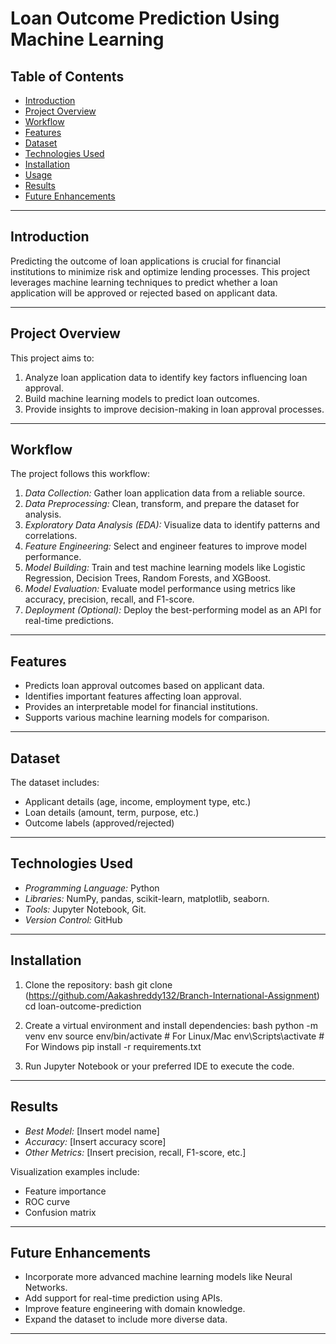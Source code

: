 # Loan Outcome Prediction Using Machine Learning

## Table of Contents
- [Introduction](#introduction)
- [Project Overview](#project-overview)
- [Workflow](#workflow)
- [Features](#features)
- [Dataset](#dataset)
- [Technologies Used](#technologies-used)
- [Installation](#installation)
- [Usage](#usage)
- [Results](#results)
- [Future Enhancements](#future-enhancements)

---

## Introduction
Predicting the outcome of loan applications is crucial for financial institutions to minimize risk and optimize lending processes. This project leverages machine learning techniques to predict whether a loan application will be approved or rejected based on applicant data.

---

## Project Overview
This project aims to:
1. Analyze loan application data to identify key factors influencing loan approval.
2. Build machine learning models to predict loan outcomes.
3. Provide insights to improve decision-making in loan approval processes.

---

## Workflow
The project follows this workflow:

1. *Data Collection:* Gather loan application data from a reliable source.
2. *Data Preprocessing:* Clean, transform, and prepare the dataset for analysis.
3. *Exploratory Data Analysis (EDA):* Visualize data to identify patterns and correlations.
4. *Feature Engineering:* Select and engineer features to improve model performance.
5. *Model Building:* Train and test machine learning models like Logistic Regression, Decision Trees, Random Forests, and XGBoost.
6. *Model Evaluation:* Evaluate model performance using metrics like accuracy, precision, recall, and F1-score.
7. *Deployment (Optional):* Deploy the best-performing model as an API for real-time predictions.

---

## Features
- Predicts loan approval outcomes based on applicant data.
- Identifies important features affecting loan approval.
- Provides an interpretable model for financial institutions.
- Supports various machine learning models for comparison.

---

## Dataset
The dataset includes:
- Applicant details (age, income, employment type, etc.)
- Loan details (amount, term, purpose, etc.)
- Outcome labels (approved/rejected)

---

## Technologies Used
- *Programming Language:* Python
- *Libraries:* NumPy, pandas, scikit-learn, matplotlib, seaborn.
- *Tools:* Jupyter Notebook, Git.
- *Version Control:* GitHub

---

## Installation
1. Clone the repository:
   bash
   git clone (https://github.com/Aakashreddy132/Branch-International-Assignment)
   cd loan-outcome-prediction
   
2. Create a virtual environment and install dependencies:
   bash
   python -m venv env
   source env/bin/activate  # For Linux/Mac
   env\Scripts\activate     # For Windows
   pip install -r requirements.txt
   
3. Run Jupyter Notebook or your preferred IDE to execute the code.

---

## Results
- *Best Model:* [Insert model name]
- *Accuracy:* [Insert accuracy score]
- *Other Metrics:* [Insert precision, recall, F1-score, etc.]

Visualization examples include:
- Feature importance
- ROC curve
- Confusion matrix

---

## Future Enhancements
- Incorporate more advanced machine learning models like Neural Networks.
- Add support for real-time prediction using APIs.
- Improve feature engineering with domain knowledge.
- Expand the dataset to include more diverse data.

---
